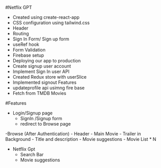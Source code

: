 #Netflix GPT

- Created using create-react-app
- CSS configuration using tailwind.css 
- Header
- Routing
- Sign In Form/ Sign up form
- useRef hook 
- Form Validation
- Firebase setup
- Deploying our app to production
- Create signup user account 
- Implement Sign In user API
- Created Redux store with userSlice
- Implemented signout Features
- updateprofile api usimng fire base
- Fetch from TMDB Movies

#Features

- Login/Signup page
    - SignIn /Signup form
    - redirect to Browse page

-Browse (After Authentication)
    - Header
    - Main Movie
        - Trailer in Background
        - Title and description
        - Movie suggestions
            - Movie List * N
            
- Netflix Gpt
    - Search Bar 
    - Movie suggestions 